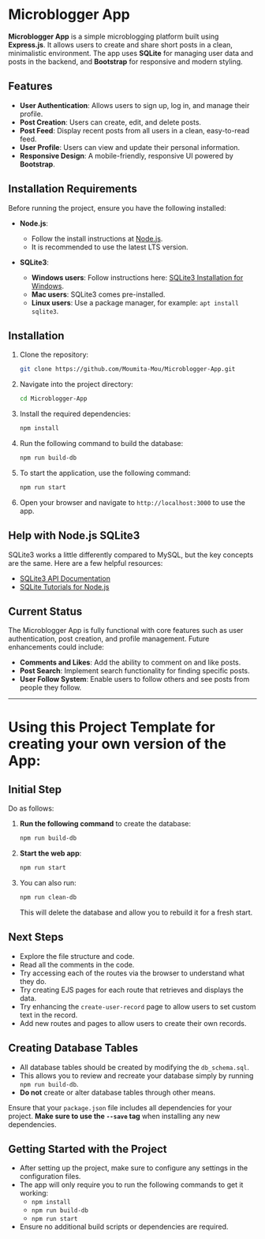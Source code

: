 # Microblogger App

**Microblogger App** is a simple microblogging platform built using **Express.js**. It allows users to create and share short posts in a clean, minimalistic environment. The app uses **SQLite** for managing user data and posts in the backend, and **Bootstrap** for responsive and modern styling.

## Features

- **User Authentication**: Allows users to sign up, log in, and manage their profile.
- **Post Creation**: Users can create, edit, and delete posts.
- **Post Feed**: Display recent posts from all users in a clean, easy-to-read feed.
- **User Profile**: Users can view and update their personal information.
- **Responsive Design**: A mobile-friendly, responsive UI powered by **Bootstrap**.

## Installation Requirements

Before running the project, ensure you have the following installed:

- **Node.js**:
  - Follow the install instructions at [Node.js](https://nodejs.org/en/).
  - It is recommended to use the latest LTS version.
  
- **SQLite3**:
  - **Windows users**: Follow instructions here: [SQLite3 Installation for Windows](https://www.sqlitetutorial.net/download-install-sqlite/).
  - **Mac users**: SQLite3 comes pre-installed.
  - **Linux users**: Use a package manager, for example: `apt install sqlite3`.

## Installation

1. Clone the repository:

   ```bash
   git clone https://github.com/Moumita-Mou/Microblogger-App.git
   ```

2. Navigate into the project directory:

   ```bash
   cd Microblogger-App
   ```

3. Install the required dependencies:

   ```bash
   npm install
   ```

4. Run the following command to build the database:

   ```bash
   npm run build-db
   ```

5. To start the application, use the following command:

   ```bash
   npm run start
   ```

6. Open your browser and navigate to `http://localhost:3000` to use the app.

## Help with Node.js SQLite3

SQLite3 works a little differently compared to MySQL, but the key concepts are the same. Here are a few helpful resources:

- [SQLite3 API Documentation](https://github.com/TryGhost/node-sqlite3/wiki/API)
- [SQLite Tutorials for Node.js](https://www.sqlitetutorial.net/sqlite-nodejs/)


## Current Status

The Microblogger App is fully functional with core features such as user authentication, post creation, and profile management. Future enhancements could include:

- **Comments and Likes**: Add the ability to comment on and like posts.
- **Post Search**: Implement search functionality for finding specific posts.
- **User Follow System**: Enable users to follow others and see posts from people they follow.

--------------------------------------------------------------



# Using this Project Template for creating your own version of the App:

## Initial Step
Do as follows:

1. **Run the following command** to create the database:

   ```bash
   npm run build-db
   ```

2. **Start the web app**:

   ```bash
   npm run start
   ```

3. You can also run:

   ```bash
   npm run clean-db
   ```

   This will delete the database and allow you to rebuild it for a fresh start.

## Next Steps

- Explore the file structure and code.
- Read all the comments in the code.
- Try accessing each of the routes via the browser to understand what they do.
- Try creating EJS pages for each route that retrieves and displays the data.
- Try enhancing the `create-user-record` page to allow users to set custom text in the record.
- Add new routes and pages to allow users to create their own records.

## Creating Database Tables

- All database tables should be created by modifying the `db_schema.sql`.
- This allows you to review and recreate your database simply by running `npm run build-db`.
- **Do not** create or alter database tables through other means.
  
Ensure that your `package.json` file includes all dependencies for your project. **Make sure to use the `--save` tag** when installing any new dependencies.

## Getting Started with the Project

- After setting up the project, make sure to configure any settings in the configuration files.
- The app will only require you to run the following commands to get it working:
  - `npm install`
  - `npm run build-db`
  - `npm run start`
- Ensure no additional build scripts or dependencies are required.

